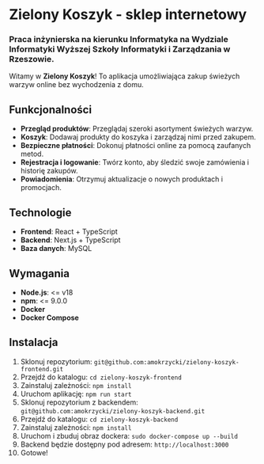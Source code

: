 # Zielony Koszyk - sklep internetowy

### Praca inżynierska na kierunku Informatyka na Wydziale Informatyki Wyższej Szkoły Informatyki i Zarządzania w Rzeszowie.

Witamy w **Zielony Koszyk**! To aplikacja umożliwiająca zakup świeżych warzyw online bez wychodzenia z domu.

## Funkcjonalności

- **Przegląd produktów**: Przeglądaj szeroki asortyment świeżych warzyw.
- **Koszyk**: Dodawaj produkty do koszyka i zarządzaj nimi przed zakupem.
- **Bezpieczne płatności**: Dokonuj płatności online za pomocą zaufanych metod.
- **Rejestracja i logowanie**: Twórz konto, aby śledzić swoje zamówienia i historię zakupów.
- **Powiadomienia**: Otrzymuj aktualizacje o nowych produktach i promocjach.

## Technologie

- **Frontend**: React + TypeScript
- **Backend**: Next.js + TypeScript
- **Baza danych**: MySQL

## Wymagania

- **Node.js**: <= v18
- **npm**: <= 9.0.0
- **Docker**
- **Docker Compose**

## Instalacja

1. Sklonuj repozytorium: `git@github.com:amokrzycki/zielony-koszyk-frontend.git`
2. Przejdź do katalogu: `cd zielony-koszyk-frontend`
3. Zainstaluj zależności: `npm install`
4. Uruchom aplikację: `npm run start`
5. Sklonuj repozytorium z backendem: `git@github.com:amokrzycki/zielony-koszyk-backend.git`
6. Przejdź do katalogu: `cd zielony-koszyk-backend`
7. Zainstaluj zależności: `npm install`
8. Uruchom i zbuduj obraz dockera: `sudo docker-compose up --build`
9. Backend będzie dostępny pod adresem: `http://localhost:3000`
10. Gotowe!
